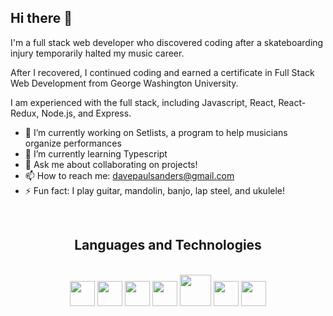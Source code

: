 ## Hi there 👋

I'm a full stack web developer who discovered coding after a skateboarding injury temporarily halted my music career.

After I recovered, I continued coding and earned a certificate in Full Stack Web Development from George Washington University.

I am experienced with the full stack, including Javascript, React, React-Redux, Node.js, and Express.

- 🔭 I’m currently working on Setlists, a program to help musicians organize performances
- 🌱 I’m currently learning Typescript
- 💬 Ask me about collaborating on projects!
- 📫 How to reach me: davepaulsanders@gmail.com
- ⚡ Fun fact: I play guitar, mandolin, banjo, lap steel, and ukulele!

<br>

<h2 align="center">Languages and Technologies</h2>
<br>
  <div align="center">
     <img src="https://upload.wikimedia.org/wikipedia/commons/9/99/Unofficial_JavaScript_logo_2.svg" width="40"/>
     <img src="https://upload.wikimedia.org/wikipedia/commons/a/a7/React-icon.svg" width="40"/>
     <img src="https://upload.wikimedia.org/wikipedia/commons/3/38/HTML5_Badge.svg" width="40"/>
     <img src="https://upload.wikimedia.org/wikipedia/commons/6/62/CSS3_logo.svg" width="40"/>
     <img src="https://upload.wikimedia.org/wikipedia/commons/b/b2/Bootstrap_logo.svg" width="50"/>
     <img src="https://upload.wikimedia.org/wikipedia/commons/d/d5/Tailwind_CSS_Logo.svg" width="40"/>
     <img src="https://upload.wikimedia.org/wikipedia/commons/3/3f/Git_icon.svg" width="40"/>
   
  </div>
